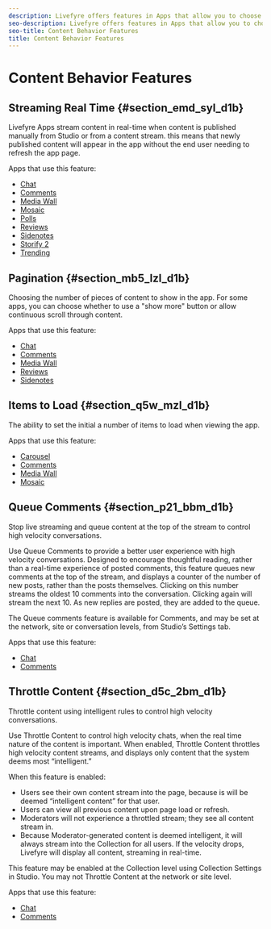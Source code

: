 ```yaml
---
description: Livefyre offers features in Apps that allow you to choose how site visitors view App content.
seo-description: Livefyre offers features in Apps that allow you to choose how site visitors view App content.
seo-title: Content Behavior Features
title: Content Behavior Features
---
```


# Content Behavior Features

## Streaming Real Time {#section_emd_syl_d1b}

Livefyre Apps stream content in real-time when content is published manually from Studio or from a content stream. this means that newly published content will appear in the app without the end user needing to refresh the app page.

Apps that use this feature:

* [ Chat ](c_chat_app.md#c_chat_app)
* [ Comments ](c_comments_app.md#c_comments_app)
* [ Media Wall ](c_media_wall_app.md#c_media_wall_app)
* [ Mosaic ](c_mosaic_app.md#c_mosaic_app)
* [ Polls ](c_polls_app.md#c_polls_app)
* [ Reviews ](c_reviews_app.md#c_reviews_app)
* [ Sidenotes ](c_sidenotes_app.md#c_sidenotes_app)
* [ Storify 2 ](c_storify2.md#c_storify2)
* [ Trending ](c_trending_app.md#c_trending_app)
## Pagination {#section_mb5_lzl_d1b}

Choosing the number of pieces of content to show in the app. For some apps, you can choose whether to use a "show more" button or allow continuous scroll through content.

Apps that use this feature:

* [ Chat ](c_chat_app.md#c_chat_app)
* [ Comments ](c_comments_app.md#c_comments_app)
* [ Media Wall ](c_media_wall_app.md#c_media_wall_app)
* [ Reviews ](c_reviews_app.md#c_reviews_app)
* [ Sidenotes ](c_sidenotes_app.md#c_sidenotes_app)
## Items to Load {#section_q5w_mzl_d1b}

The ability to set the initial a number of items to load when viewing the app.

Apps that use this feature:

* [ Carousel ](c_carousel_app.md#c_carousel_app)
* [ Comments ](c_comments_app.md#c_comments_app)
* [ Media Wall ](c_media_wall_app.md#c_media_wall_app)
* [ Mosaic ](c_mosaic_app.md#c_mosaic_app)
## Queue Comments {#section_p21_bbm_d1b}

Stop live streaming and queue content at the top of the stream to control high velocity conversations.

Use Queue Comments to provide a better user experience with high velocity conversations. Designed to encourage thoughtful reading, rather than a real-time experience of posted comments, this feature queues new comments at the top of the stream, and displays a counter of the number of new posts, rather than the posts themselves. Clicking on this number streams the oldest 10 comments into the conversation. Clicking again will stream the next 10. As new replies are posted, they are added to the queue.

The Queue comments feature is available for Comments, and may be set at the network, site or conversation levels, from Studio’s Settings tab.

Apps that use this feature:

* [ Chat ](c_chat_app.md#c_chat_app)
* [ Comments ](c_comments_app.md#c_comments_app)
## Throttle Content {#section_d5c_2bm_d1b}

Throttle content using intelligent rules to control high velocity conversations.

Use Throttle Content to control high velocity chats, when the real time nature of the content is important. When enabled, Throttle Content throttles high velocity content streams, and displays only content that the system deems most “intelligent.”

When this feature is enabled:

* Users see their own content stream into the page, because is will be deemed “intelligent content” for that user.
* Users can view all previous content upon page load or refresh.
* Moderators will not experience a throttled stream; they see all content stream in.
* Because Moderator-generated content is deemed intelligent, it will always stream into the Collection for all users.
If the velocity drops, Livefyre will display all content, streaming in real-time.

This feature may be enabled at the Collection level using Collection Settings in Studio. You may not Throttle Content at the network or site level.

Apps that use this feature:

* [ Chat ](c_chat_app.md#c_chat_app)
* [ Comments ](c_comments_app.md#c_comments_app)
